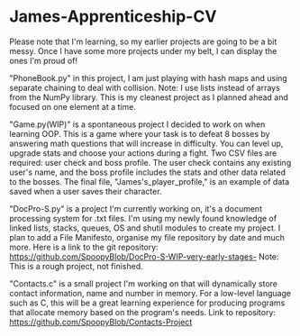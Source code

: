 # James-Apprenticeship-CV
Please note that I'm learning, so my earlier projects are going to be a bit messy. Once I have some more projects under my belt, I can display the ones I'm proud of!

"PhoneBook.py" in this project, I am just playing with hash maps and using separate chaining to deal with collision. Note: I use lists instead of arrays from the NumPy library. This is my cleanest project as I planned ahead and focused on one element at a time.

"Game.py(WIP)" is a spontaneous project I decided to work on when learning OOP. This is a game where your task is to defeat 8 bosses by answering math questions that will increase in difficulty. You can level up, upgrade stats and choose your actions during a fight. Two CSV files are required: user check and boss profile. The user check contains any existing user's name, and the boss profile includes the stats and other data related to the bosses. The final file, "James's_player_profile," is an example of data saved when a user saves their character.

"DocPro-S.py" is a project I'm currently working on, it's a document processing system for .txt files. I'm using my newly found knowledge of linked lists, stacks, queues, OS and shutil modules to create my project. I plan to add a File Manifesto, organise my file repository by date and much more. Here is a link to the git repository: https://github.com/SpoopyBlob/DocPro-S-WIP-very-early-stages- Note: This is a rough project, not finished.

"Contacts.c" is a small project I'm working on that will dynamically store contact information, name and number in memory. For a low-level language such as C, this will be a great learning experience for producing programs that allocate memory based on the program's needs. Link to repository: https://github.com/SpoopyBlob/Contacts-Project

